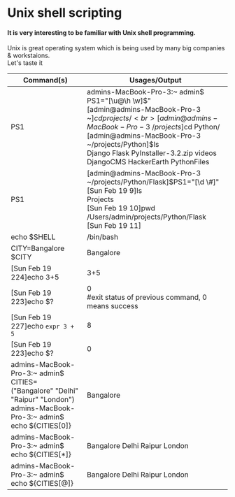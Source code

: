 # Unix shell scripting 
#### It is very interesting to be familiar with Unix shell programming.		
Unix is great operating system which is being used by many big companies & workstaions.		
Let's taste it

Command(s) | Usages/Output
------- | ------
PS1| admins-MacBook-Pro-3:~ admin$ PS1="[\u@\h \w]\$"<br>[admin@admins-MacBook-Pro-3 ~]$cd projects/<br>[admin@admins-MacBook-Pro-3 ~/projects]$cd Python/<br>[admin@admins-MacBook-Pro-3 ~/projects/Python]$ls<br>Django			Flask			PyInstaller-3.2.zip	videos<br>DjangoCMS		HackerEarth		PythonFiles<br>| DjangoRestFramework	PyInstaller-3.2		PythonHelpNotes<br>[admin@admins-MacBook-Pro-3 ~/projects/Python]$cd Flask/<br>[admin@admins-MacBook-Pro-3 ~/projects/Python/Flask]$ls <br>Projects<br> 
PS1 | [admin@admins-MacBook-Pro-3 ~/projects/Python/Flask]$PS1="[\d \\#]"<br>[Sun Feb 19 9]ls<br>Projects<br>[Sun Feb 19 10]pwd<br>/Users/admin/projects/Python/Flask<br>[Sun Feb 19 11]<br>
echo $SHELL | /bin/bash
CITY=Bangalore<br>$CITY | Bangalore
[Sun Feb 19 224]echo 3+5 | 3+5
[Sun Feb 19 223]echo $? | 0 <br>#exit status of previous command, 0 means success
[Sun Feb 19 227]echo `expr 3 + 5` | 8
[Sun Feb 19 223]echo $? | 0
admins-MacBook-Pro-3:~ admin$ CITIES=("Bangalore" "Delhi" "Raipur" "London")<br>admins-MacBook-Pro-3:~ admin$ echo ${CITIES[0]} | Bangalore
admins-MacBook-Pro-3:~ admin$ echo ${CITIES[*]} | Bangalore Delhi Raipur London
admins-MacBook-Pro-3:~ admin$ echo ${CITIES[@]} | Bangalore Delhi Raipur London

